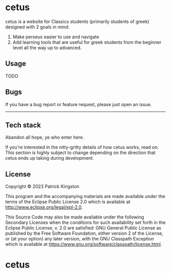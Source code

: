 # cetus

cetus is a website for Classics students (primarily students of greek) designed with 2 goals in mind:

1. Make perseus easier to use and navigate
2. Add learning tools that are useful for greek students from the beginner level all the way up to advanced.

## Usage

TODO

## Bugs

If you have a bug report or feature request, please just open an issue.


---

## Tech stack

Abandon all hope, ye who enter here.

If you're interested in the nitty-gritty details of how cetus works, read on. 
This section is highly subject to change depending on the direction that cetus 
ends up taking during development.

## License

Copyright © 2023 Patrick Kingston

This program and the accompanying materials are made available under the
terms of the Eclipse Public License 2.0 which is available at
http://www.eclipse.org/legal/epl-2.0.

This Source Code may also be made available under the following Secondary
Licenses when the conditions for such availability set forth in the Eclipse
Public License, v. 2.0 are satisfied: GNU General Public License as published by
the Free Software Foundation, either version 2 of the License, or (at your
option) any later version, with the GNU Classpath Exception which is available
at https://www.gnu.org/software/classpath/license.html.

# cetus
